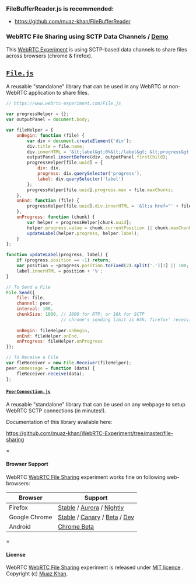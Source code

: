 ﻿### FileBufferReader.js is recommended:

* https://github.com/muaz-khan/FileBufferReader


### WebRTC File Sharing using SCTP Data Channels / [Demo](https://www.webrtc-experiment.com/WebRTC-File-Sharing/)

This [WebRTC Experiment](https://www.webrtc-experiment.com/) is using SCTP-based data channels to share files across browsers (chrome & firefox).

## [`File.js`](https://www.webrtc-experiment.com/WebRTC-File-Sharing/File.js)

A reusable "standalone" library that can be used in any WebRTC or non-WebRTC application to share files.

```javascript
// https://www.webrtc-experiment.com/File.js

var progressHelper = {};
var outputPanel = document.body;

var fileHelper = {
    onBegin: function (file) {
        var div = document.createElement('div');
        div.title = file.name;
        div.innerHTML = '&lt;label&gt;0%&lt;/label&gt; &lt;progress&gt;&lt;/progress&gt;';
        outputPanel.insertBefore(div, outputPanel.firstChild);
        progressHelper[file.uuid] = {
            div: div,
            progress: div.querySelector('progress'),
            label: div.querySelector('label')
        };
        progressHelper[file.uuid].progress.max = file.maxChunks;
    },
    onEnd: function (file) {
        progressHelper[file.uuid].div.innerHTML = '&lt;a href="' + file.url + '" target="_blank" download="' + file.name + '"&lt;' + file.name + '&lt;/a&gt;';
    },
    onProgress: function (chunk) {
        var helper = progressHelper[chunk.uuid];
        helper.progress.value = chunk.currentPosition || chunk.maxChunks || helper.progress.max;
        updateLabel(helper.progress, helper.label);
    }
};

function updateLabel(progress, label) {
    if (progress.position == -1) return;
    var position = +progress.position.toFixed(2).split('.')[1] || 100;
    label.innerHTML = position + '%';
}

// To Send a File
File.Send({
    file: file,
    channel: peer,
    interval: 100,
    chunkSize: 1000, // 1000 for RTP; or 16k for SCTP
                     // chrome's sending limit is 64k; firefox' receiving limit is 16k!
	
    onBegin: fileHelper.onBegin,
    onEnd: fileHelper.onEnd,
    onProgress: fileHelper.onProgress
});

// To Receive a File
var fleReceiver = new File.Receiver(fileHelper);
peer.onmessage = function (data) {
    fleReceiver.receive(data);
};
```

#### [`PeerConnection.js`](https://www.webrtc-experiment.com/WebRTC-File-Sharing/PeerConnection.js)

A reusable "standalone" library that can be used on any webpage to setup WebRTC SCTP connections (in minutes!).

Documentation of this library available here:

https://github.com/muaz-khan/WebRTC-Experiment/tree/master/file-sharing

=

#### Browser Support

WebRTC [WebRTC File Sharing](https://www.webrtc-experiment.com/WebRTC-File-Sharing/) experiment works fine on following web-browsers:

| Browser        | Support           |
| ------------- |-------------|
| Firefox | [Stable](http://www.mozilla.org/en-US/firefox/new/) / [Aurora](http://www.mozilla.org/en-US/firefox/aurora/) / [Nightly](http://nightly.mozilla.org/) |
| Google Chrome | [Stable](https://www.google.com/intl/en_uk/chrome/browser/) / [Canary](https://www.google.com/intl/en/chrome/browser/canary.html) / [Beta](https://www.google.com/intl/en/chrome/browser/beta.html) / [Dev](https://www.google.com/intl/en/chrome/browser/index.html?extra=devchannel#eula) |
| Android | [Chrome Beta](https://play.google.com/store/apps/details?id=com.chrome.beta&hl=en) |

=

#### License

WebRTC [WebRTC File Sharing](https://www.webrtc-experiment.com/WebRTC-File-Sharing/) experiment is released under [MIT licence](https://www.webrtc-experiment.com/licence/) . Copyright (c) [Muaz Khan](https://plus.google.com/+MuazKhan).

